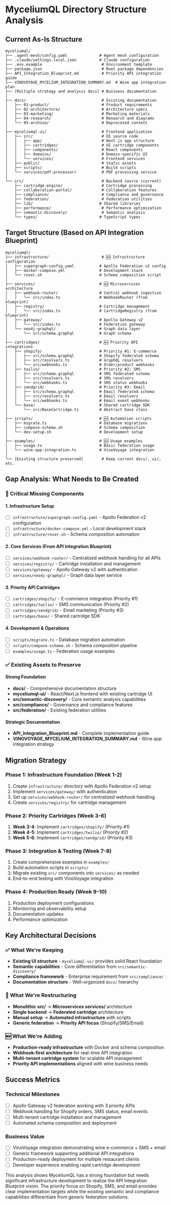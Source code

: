 # MyceliumQL Directory Structure Analysis

## Current As-Is Structure

```
myceliumql/
├── .agent-mesh/config.yaml              # Agent mesh configuration
├── .claude/settings.local.json          # Claude configuration
├── .env.example                          # Environment template
├── package.json                          # Root package dependencies
├── API_Integration_Blueprint.md          # Priority API integration guide
├── VINOVOYAGE_MYCELIUM_INTEGRATION_SUMMARY.md  # Wine app integration plan
├── [Multiple strategy and analysis docs] # Business documentation
│
├── docs/                                 # Existing documentation
│   ├── 01-product/                       # Product requirements
│   ├── 02-architecture/                  # Architecture specs
│   ├── 03-marketing/                     # Marketing materials
│   ├── 04-research/                      # Research and diagrams
│   └── 05-archive/                       # Deprecated content
│
├── myceliumql-ui/                        # Frontend application
│   ├── src/                              # UI source code
│   │   ├── app/                          # Next.js app structure
│   │   ├── cartridges/                   # UI cartridge components
│   │   ├── components/                   # React components
│   │   ├── domains/                      # Domain-specific UI
│   │   └── services/                     # Frontend services
│   ├── public/                           # Static assets
│   ├── scripts/                          # Build scripts
│   └── services/pdf-processor/           # PDF processing service
│
└── src/                                  # Backend source (current)
    ├── cartridge-engine/                 # Cartridge processing
    ├── collaboration-portal/             # Collaboration features
    ├── compliance/                       # Compliance and governance
    ├── federation/                       # Federation utilities
    ├── lib/                             # Shared libraries
    ├── performance/                      # Performance optimization
    ├── semantic-discovery/               # Semantic analysis
    └── types/                           # TypeScript types
```

## Target Structure (Based on API Integration Blueprint)

```
myceliumql/
├── infrastructure/                       # 🆕 Infrastructure configuration
│   ├── supergraph-config.yaml           # Apollo Federation v2 config
│   ├── docker-compose.yml               # Development stack
│   └── rover.sh                         # Schema composition script
│
├── services/                            # 🆕 Microservices architecture
│   ├── webhook-router/                  # Central webhook ingestion
│   │   └── src/index.ts                 # WebhookRouter (from blueprint)
│   ├── registry/                        # Cartridge management
│   │   └── src/index.ts                 # CartridgeRegistry (from blueprint)
│   ├── gateway/                         # Apollo Gateway v2
│   │   └── src/index.ts                 # Federation gateway
│   └── neo4j-graphql/                   # Graph data layer
│       └── src/schema.graphql           # Graph schema
│
├── cartridges/                          # 🆕 Priority API integrations
│   ├── shopify/                         # Priority #1: E-commerce
│   │   ├── src/schema.graphql           # Shopify federated schema
│   │   ├── src/resolvers.ts             # GraphQL resolvers
│   │   └── src/webhooks.ts              # Order/product webhooks
│   ├── twilio/                          # Priority #2: SMS
│   │   ├── src/schema.graphql           # SMS federated schema
│   │   ├── src/resolvers.ts             # SMS resolvers
│   │   └── src/webhooks.ts              # SMS status webhooks
│   ├── sendgrid/                        # Priority #3: Email
│   │   ├── src/schema.graphql           # Email federated schema
│   │   ├── src/resolvers.ts             # Email resolvers
│   │   └── src/webhooks.ts              # Email event webhooks
│   └── base/                            # Shared cartridge SDK
│       └── src/BaseCartridge.ts         # Abstract base class
│
├── scripts/                             # 🆕 Automation scripts
│   ├── migrate.ts                       # Database migrations
│   ├── compose-schema.sh                # Schema composition
│   └── dev-setup.sh                     # Development setup
│
├── examples/                            # 🆕 Usage examples
│   ├── usage.ts                         # Basic federation usage
│   └── wine-app-integration.ts          # VinoVoyage integration
│
└── [Existing structure preserved]        # Keep current docs/, ui/, etc.
```

## Gap Analysis: What Needs to Be Created

### 🚨 Critical Missing Components

#### 1. Infrastructure Setup
- [ ] `infrastructure/supergraph-config.yaml` - Apollo Federation v2 configuration
- [ ] `infrastructure/docker-compose.yml` - Local development stack
- [ ] `infrastructure/rover.sh` - Schema composition automation

#### 2. Core Services (From API Integration Blueprint)
- [ ] `services/webhook-router/` - Centralized webhook handling for all APIs
- [ ] `services/registry/` - Cartridge installation and management
- [ ] `services/gateway/` - Apollo Gateway v2 with authentication
- [ ] `services/neo4j-graphql/` - Graph data layer service

#### 3. Priority API Cartridges
- [ ] `cartridges/shopify/` - E-commerce integration (Priority #1)
- [ ] `cartridges/twilio/` - SMS communication (Priority #2)  
- [ ] `cartridges/sendgrid/` - Email marketing (Priority #3)
- [ ] `cartridges/base/` - Shared cartridge SDK

#### 4. Development & Operations
- [ ] `scripts/migrate.ts` - Database migration automation
- [ ] `scripts/compose-schema.sh` - Schema composition pipeline
- [ ] `examples/usage.ts` - Federation usage examples

### ✅ Existing Assets to Preserve

#### Strong Foundation
- **docs/** - Comprehensive documentation structure
- **myceliumql-ui/** - React/Next.js frontend with existing cartridge UI
- **src/semantic-discovery/** - Core semantic analysis capabilities
- **src/compliance/** - Governance and compliance features
- **src/federation/** - Existing federation utilities

#### Strategic Documentation  
- **API_Integration_Blueprint.md** - Complete implementation guide
- **VINOVOYAGE_MYCELIUM_INTEGRATION_SUMMARY.md** - Wine app integration strategy

## Migration Strategy

### Phase 1: Infrastructure Foundation (Week 1-2)
1. Create `infrastructure/` directory with Apollo Federation v2 setup
2. Implement `services/gateway/` with authentication
3. Set up `services/webhook-router/` for centralized webhook handling
4. Create `services/registry/` for cartridge management

### Phase 2: Priority Cartridges (Week 3-6)
1. **Week 3-4**: Implement `cartridges/shopify/` (Priority #1)
2. **Week 4-5**: Implement `cartridges/twilio/` (Priority #2)
3. **Week 5-6**: Implement `cartridges/sendgrid/` (Priority #3)

### Phase 3: Integration & Testing (Week 7-8)
1. Create comprehensive examples in `examples/`
2. Build automation scripts in `scripts/`
3. Migrate existing `src/` components into `services/` as needed
4. End-to-end testing with VinoVoyage integration

### Phase 4: Production Ready (Week 9-10)
1. Production deployment configurations
2. Monitoring and observability setup
3. Documentation updates
4. Performance optimization

## Key Architectural Decisions

### ✅ What We're Keeping
- **Existing UI structure** - `myceliumql-ui/` provides solid React foundation
- **Semantic capabilities** - Core differentiation from `src/semantic-discovery/`
- **Compliance framework** - Enterprise requirement from `src/compliance/`
- **Documentation structure** - Well-organized `docs/` hierarchy

### 🔄 What We're Restructuring
- **Monolithic src/** → **Microservices services/** architecture
- **Single backend** → **Federated cartridge** architecture  
- **Manual setup** → **Automated infrastructure** with scripts
- **Generic federation** → **Priority API focus** (Shopify/SMS/Email)

### 🆕 What We're Adding
- **Production-ready infrastructure** with Docker and schema composition
- **Webhook-first architecture** for real-time API integration
- **Multi-tenant cartridge system** for scalable API management
- **Priority API implementations** aligned with wine business needs

## Success Metrics

### Technical Milestones
- [ ] Apollo Gateway v2 federation working with 3 priority APIs
- [ ] Webhook handling for Shopify orders, SMS status, email events
- [ ] Multi-tenant cartridge installation and management
- [ ] Automated schema composition and deployment

### Business Value
- [ ] VinoVoyage integration demonstrating wine e-commerce + SMS + email
- [ ] Generic framework supporting additional API integrations  
- [ ] Production-ready deployment for multiple restaurant clients
- [ ] Developer experience enabling rapid cartridge development

This analysis shows MyceliumQL has a strong foundation but needs significant infrastructure development to realize the API Integration Blueprint vision. The priority focus on Shopify, SMS, and email provides clear implementation targets while the existing semantic and compliance capabilities differentiate from generic federation solutions.